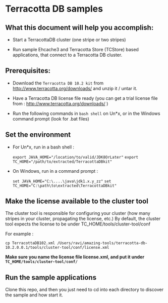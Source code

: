 Terracotta DB samples
=====================

What this document will help you accomplish:
--------------------------------------------

- Start a TerracottaDB cluster (one stripe or two stripes)

- Run sample Ehcache3 and Terracotta Store (TCStore) based applications, that connect to a Terracotta DB cluster.

Prerequisites:
--------------

- Download the `Terracotta DB 10.2 kit` from http://www.terracotta.org/downloads/ and unzip it / untar it.

- Have a Terracotta DB license file ready (you can get a trial license file from : http://www.terracotta.org/downloads/ )

- Run the following commands in `bash shell` on Un*x, or in the Windows command prompt (look for .bat files)

Set the environment
-------------------

- For Un*x, run in a bash shell :

   ```export JAVA_HOME="/location/to/valid/JDK8OrLater"```
   ```export TC_HOME="/path/to/extracted/TerracottaDBkit"```


- On Windows, run in a command prompt :

   ```set JAVA_HOME="C:\....\java\jdk1.x.y_zz"```
   ```set TC_HOME="C:\path\to\extracted\TerracottaDBkit"```

Make the license available to the cluster tool
----------------------------------------------

The cluster tool is responsible for configuring your cluster (how many stripes in your cluster, propagating the license, etc.)
By default, the cluster tool expects the license to be under TC_HOME/tools/cluster-tool/conf

For example :

   ```cp TerracottaDB102.xml /Users/ravi/amazing-tools/terracotta-db-10.2.0.0.1/tools/cluster-tool/conf/license.xml```

__Make sure you name the license file license.xml, and put it under ```TC_HOME/tools/cluster-tool/conf/```__



Run the sample applications
---------------------------

Clone this repo, and then you just need to cd into each directory to discover the sample and how start it.

